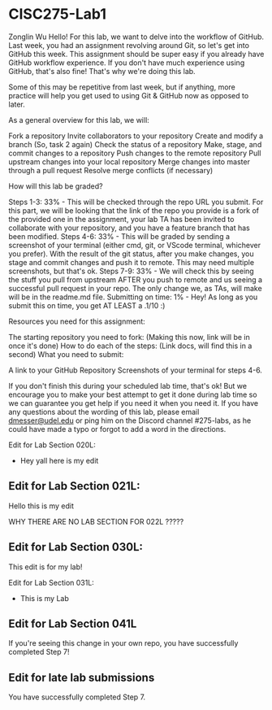 # CISC275-Lab1

Zonglin Wu
Hello! For this lab, we want to delve into the workflow of GitHub. Last week, you had an assignment revolving around Git, so let's get into GitHub this week. This assignment should be super easy if you already have GitHub workflow experience. If you don't have much experience using GitHub, that's also fine! That's why we're doing this lab.

Some of this may be repetitive from last week, but if anything, more practice will help you get used to using Git & GitHub now as opposed to later.

As a general overview for this lab, we will:

Fork a repository
Invite collaborators to your repository
Create and modify a branch (So, task 2 again)
Check the status of a repository
Make, stage, and commit changes to a repository
Push changes to the remote repository
Pull upstream changes into your local repository
Merge changes into master through a pull request
Resolve merge conflicts (if necessary)

How will this lab be graded?

Steps 1-3: 33% -
This will be checked through the repo URL you submit. For this part, we will be looking that the link of the repo you provide is a fork of the provided one in the assignment, your lab TA has been invited to collaborate with your repository, and you have a feature branch that has been modified.
Steps 4-6: 33% -
This will be graded by sending a screenshot of your terminal (either cmd, git, or VScode terminal, whichever you prefer). With the result of the git status, after you make changes, you stage and commit changes and push it to remote. This may need multiple screenshots, but that's ok.
Steps 7-9: 33% -
We will check this by seeing the stuff you pull from upstream AFTER you push to remote and us seeing a successful pull request in your repo. The only change we, as TAs, will make will be in the readme.md file.
Submitting on time: 1% -
Hey! As long as you submit this on time, you get AT LEAST a .1/10 :)

Resources you need for this assignment:

The starting repository you need to fork:
(Making this now, link will be in once it's done)
How to do each of the steps:
(Link docs, will find this in a second)
What you need to submit:

A link to your GitHub Repository
Screenshots of your terminal for steps 4-6.

If you don't finish this during your scheduled lab time, that's ok! But we encourage you to make your best attempt to get it done during lab time so we can guarantee you get help if you need it when you need it. If you have any questions about the wording of this lab, please email dmesser@udel.edu or ping him on the Discord channel #275-labs, as he could have made a typo or forgot to add a word in the directions.

Edit for Lab Section 020L:

- Hey yall here is my edit

## Edit for Lab Section 021L:

Hello this is my edit

WHY THERE ARE NO LAB SECTION FOR 022L ?????

## Edit for Lab Section 030L:

This edit is for my lab!

Edit for Lab Section 031L:

- This is my Lab

## Edit for Lab Section 041L

If you're seeing this change in your own repo, you have successfully completed Step 7!

## Edit for late lab submissions

You have successfully completed Step 7.
